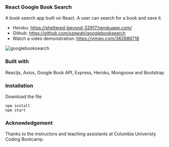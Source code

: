 ### React Google Book Search

A book search app built on React. A user can search for a book and save it.
- Heroku: https://sheltered-beyond-32917.herokuapp.com/
- Github: https://github.com/szewah/googlebooksearch
- Watch a video demonstration: https://vimeo.com/362688718


![googlebooksearch](https://user-images.githubusercontent.com/32065713/65733254-ccadb680-e09b-11e9-8ef4-27f97ecd86d3.gif)



### Built with

Reactjs, Axios, Google Book API, Express, Heroku, Mongoose and Bootstrap

### Installation
Download the file
```
npm install
npm start
```

### Acknowledgement

Thanks to the instructors and teaching assistants at Columbia Univeristy Coding Bootcamp.
